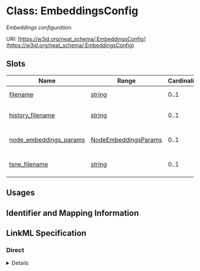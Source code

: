 # Class: EmbeddingsConfig
_Embeddings configuration._





URI: [https://w3id.org/neat_schema/:EmbeddingsConfig](https://w3id.org/neat_schema/:EmbeddingsConfig)



<!-- no inheritance hierarchy -->



## Slots

| Name | Range | Cardinality | Description  | Info |
| ---  | --- | --- | --- | --- |
| [filename](filename.md) | [string](string.md) | 0..1 | Embeddings file name.  | . |
| [history_filename](history_filename.md) | [string](string.md) | 0..1 | Embeddings history file name.  | . |
| [node_embeddings_params](node_embeddings_params.md) | [NodeEmbeddingsParams](NodeEmbeddingsParams.md) | 0..1 | Node embeddings parameters.  | . |
| [tsne_filename](tsne_filename.md) | [string](string.md) | 0..1 | File name for the TSNE plot.  | . |


## Usages



## Identifier and Mapping Information









## LinkML Specification

<!-- TODO: investigate https://stackoverflow.com/questions/37606292/how-to-create-tabbed-code-blocks-in-mkdocs-or-sphinx -->

### Direct

<details>
```yaml
name: EmbeddingsConfig
description: Embeddings configuration.
from_schema: https://w3id.org/neat_schema
attributes:
  filename:
    name: filename
    description: Embeddings file name.
    from_schema: https://w3id.org/neat_schema
  history_filename:
    name: history_filename
    description: Embeddings history file name.
    from_schema: https://w3id.org/neat_schema
  node_embeddings_params:
    name: node_embeddings_params
    description: Node embeddings parameters.
    from_schema: https://w3id.org/neat_schema
    range: NodeEmbeddingsParams
  tsne_filename:
    name: tsne_filename
    description: File name for the TSNE plot.
    from_schema: https://w3id.org/neat_schema

```
</details>

### Induced

<details>
```yaml
name: EmbeddingsConfig
description: Embeddings configuration.
from_schema: https://w3id.org/neat_schema
attributes:
  filename:
    name: filename
    description: Embeddings file name.
    from_schema: https://w3id.org/neat_schema
    alias: filename
    owner: EmbeddingsConfig
    range: string
  history_filename:
    name: history_filename
    description: Embeddings history file name.
    from_schema: https://w3id.org/neat_schema
    alias: history_filename
    owner: EmbeddingsConfig
    range: string
  node_embeddings_params:
    name: node_embeddings_params
    description: Node embeddings parameters.
    from_schema: https://w3id.org/neat_schema
    alias: node_embeddings_params
    owner: EmbeddingsConfig
    range: NodeEmbeddingsParams
  tsne_filename:
    name: tsne_filename
    description: File name for the TSNE plot.
    from_schema: https://w3id.org/neat_schema
    alias: tsne_filename
    owner: EmbeddingsConfig
    range: string

```
</details>